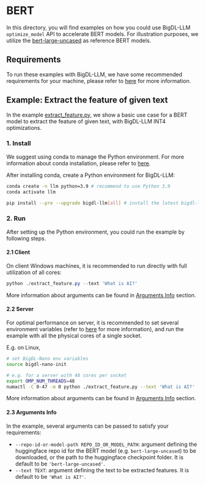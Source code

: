 # BERT
In this directory, you will find examples on how you could use BigDL-LLM `optimize_model` API to accelerate BERT models. For illustration purposes, we utilize the [bert-large-uncased](https://huggingface.co/bert-large-uncased) as reference BERT models.

## Requirements
To run these examples with BigDL-LLM, we have some recommended requirements for your machine, please refer to [here](../README.md#recommended-requirements) for more information.

## Example: Extract the feature of given text
In the example [extract_feature.py](./extract_feature.py), we show a basic use case for a BERT model to extract the feature of given text, with BigDL-LLM INT4 optimizations.
### 1. Install
We suggest using conda to manage the Python environment. For more information about conda installation, please refer to [here](https://docs.conda.io/en/latest/miniconda.html#).

After installing conda, create a Python environment for BigDL-LLM:
```bash
conda create -n llm python=3.9 # recommend to use Python 3.9
conda activate llm

pip install --pre --upgrade bigdl-llm[all] # install the latest bigdl-llm nightly build with 'all' option
```

### 2. Run
After setting up the Python environment, you could run the example by following steps.

#### 2.1 Client
On client Windows machines, it is recommended to run directly with full utilization of all cores:
```powershell
python ./extract_feature.py --text 'What is AI?'
```
More information about arguments can be found in [Arguments Info](#23-arguments-info) section.

#### 2.2 Server
For optimal performance on server, it is recommended to set several environment variables (refer to [here](../README.md#best-known-configuration-on-linux) for more information), and run the example with all the physical cores of a single socket.

E.g. on Linux,
```bash
# set BigDL-Nano env variables
source bigdl-nano-init

# e.g. for a server with 48 cores per socket
export OMP_NUM_THREADS=48
numactl -C 0-47 -m 0 python ./extract_feature.py --text 'What is AI?'
```
More information about arguments can be found in [Arguments Info](#23-arguments-info) section.

#### 2.3 Arguments Info
In the example, several arguments can be passed to satisfy your requirements:

- `--repo-id-or-model-path REPO_ID_OR_MODEL_PATH`: argument defining the huggingface repo id for the BERT model (e.g. `bert-large-uncased`) to be downloaded, or the path to the huggingface checkpoint folder. It is default to be `'bert-large-uncased'`.
- `--text TEXT`: argument defining the text to be extracted features. It is default to be `'What is AI?'`.
